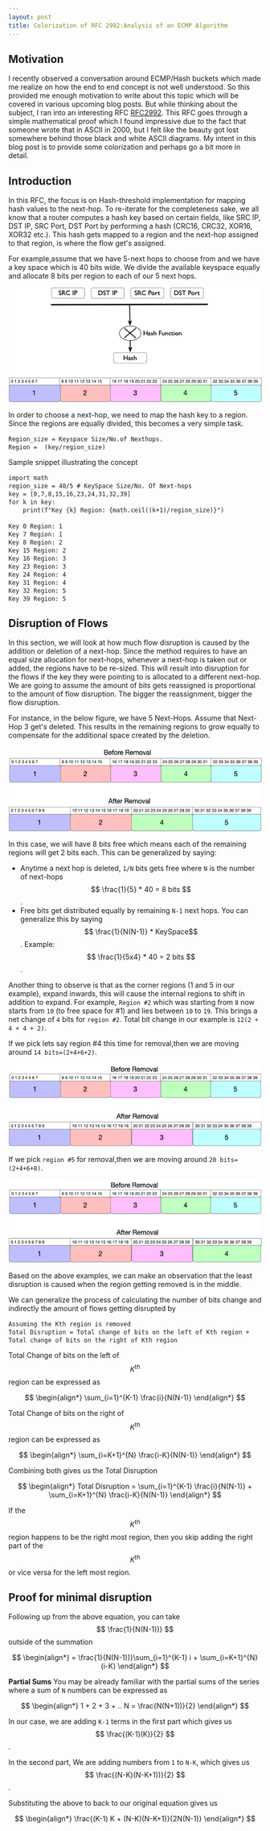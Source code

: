 ```yaml
---
layout: post
title: Colorization of RFC 2992:Analysis of an ECMP Algorithm
---
```

## Motivation
I recently observed a conversation around ECMP/Hash buckets which made me realize on how the end to end concept is not 
well understood. So this provided me enough motivation to write about this topic which will be covered in various 
upcoming blog posts. But while thinking about the subject, I ran into an interesting RFC [RFC2992](https://tools.ietf.org/html/rfc2992).
This RFC goes through a simple mathematical proof which I found impressive due to the fact that someone wrote that in 
ASCII in 2000, but I felt like the beauty got lost somewhere behind those black and white ASCII diagrams. My intent in this
blog post is to provide some colorization and perhaps go a bit more in detail.

## Introduction
In this RFC, the focus is on Hash-threshold implementation for mapping hash values to the next-hop. To re-iterate for the
completeness sake, we all know that a router computes a hash key based on certain fields, like SRC IP, DST IP, SRC Port, 
DST Port by performing a hash (CRC16, CRC32, XOR16, XOR32 etc.).  This hash gets mapped to a region and the next-hop assigned
to that region, is where the flow get's assigned.

For example,assume that we have 5-next hops to choose from and we have a key space which is 40 bits wide. We divide the 
available keyspace equally and allocate 8 bits per region to each of our 5 next hops.

![ECMP Hashing](/images/post2/ecmp_analysis_fig1.png "ECMP Hashing")

In order to choose a next-hop, we need to map the hash key to a region. Since the regions are equally divided, this becomes
a very simple task.

```
Region_size = Keyspace Size/No.of Nexthops. 
Region =  (key/region_size)
```

Sample snippet illustrating the concept

```jupyterpython
import math
region_size = 40/5 # KeySpace Size/No. Of Next-hops
key = [0,7,8,15,16,23,24,31,32,39]
for k in key:
    print(f"Key {k} Region: {math.ceil((k+1)/region_size)}")

Key 0 Region: 1
Key 7 Region: 1
Key 8 Region: 2
Key 15 Region: 2
Key 16 Region: 3
Key 23 Region: 3
Key 24 Region: 4
Key 31 Region: 4
Key 32 Region: 5
Key 39 Region: 5
```

## Disruption of Flows
In this section, we will look at how much flow disruption is caused by the addition or deletion of a next-hop. Since the
method requires to have an equal size allocation for next-hops, whenever a next-hop is taken out or added, the regions have
to be re-sized. This will result into disruption for the flows if the key they were pointing to is allocated to a different
next-hop. We are going to assume the amount of bits gets reassigned is proportional to the amount of flow disruption. The
bigger the reassignment, bigger the flow disruption.

For instance, in the below figure, we have 5 Next-Hops. Assume that Next-Hop 3 get's deleted. This results in the remaining
regions to grow equally to compensate for the additional space created by the deletion.

![Flow Disruption1](/images/post2/ecmp_analysis_fig2.png "Flow Disruption Region3")

In this case, we will have 8 bits free which means each of the remaining regions will get 2 bits each. This can be generalized by saying:

* Anytime a next hop is deleted, `1/N` bits gets free where `N` is the number of next-hops $$ \frac{1}{5} * 40 = 8 bits $$.
* Free bits get distributed equally by remaining `N-1` next hops. You can generalize this by saying $$ \frac{1}{N(N-1)} * KeySpace$$.
Example: $$ \frac{1}{5x4} * 40 = 2 bits $$.

Another thing to observe is that as the corner regions (1 and 5 in our example), expand inwards, this will cause the internal
regions to shift in addition to expand. For example, `Region #2` which was starting from `8` now starts from `10` (to free space for #1)
and lies between `10` to `19`. This brings a net change of `4` bits for `region #2`. Total bit change in our example is `12(2 + 4 + 4 + 2)`. 

If we pick lets say region #4 this time for removal,then we are moving around `14 bits=(2+4+6+2)`. 

![Flow Disruption2](/images/post2/ecmp_analysis_fig3.png "Flow Disruption Region4")

If we pick `region #5` for removal,then we are moving around `20 bits=(2+4+6+8)`.

![Flow Disruption3](/images/post2/ecmp_analysis_fig4.png "Flow Disruption Region5")

Based on the above examples, we can make an observation that the least disruption is caused when the region getting removed is in the middle.

We can generalize the process of calculating the number of bits change and indirectly the amount of flows getting disrupted by

```
Assuming the Kth region is removed
Total Disruption = Total change of bits on the left of Kth region + Total change of bits on the right of Kth region
````

Total Change of bits on the left of $$ K^{th} $$ region can be expressed as

$$
\begin{align*}
\sum_{i=1}^{K-1} \frac{i}{N(N-1)}
\end{align*}
$$

Total Change of bits on the right of $$ K^{th} $$ region can be expressed as

$$
\begin{align*}
\sum_{i=K+1}^{N} \frac{i-K}{N(N-1)}
\end{align*}
$$

Combining both gives us the Total Disruption

$$
\begin{align*}
Total Disruption = \sum_{i=1}^{K-1} \frac{i}{N(N-1)} + \sum_{i=K+1}^{N} \frac{i-K}{N(N-1)}
\end{align*}
$$

If the $$ K^{th} $$ region happens to be the right most region, then you skip adding
the right part of the $$ K^{th} $$ or vice versa for the left most region.

## Proof for minimal disruption
Following up from the above equation, you can take $$ \frac{1}{N(N-1))} $$ outside of the summation

$$
\begin{align*}
=  \frac{1}{N(N-1))}\sum_{i=1}^{K-1} i + \sum_{i=K+1}^{N} (i-K)
\end{align*}
$$

**Partial Sums**
You may be already familiar with the partial sums of the series where a sum of `N` numbers can be expressed as

$$
\begin{align*}
1 + 2 + 3 + .. N  = \frac{N(N+1))}{2}
\end{align*}
$$

In our case, we are adding `K-1` terms in the first part which gives us $$ \frac{(K-1)(K)}{2} $$. 

In the second part, We are adding numbers from `1` to `N-K`, which gives us $$ \frac{(N-K)(N-K+1))}{2} $$.

Substituting the above to back to our original equation gives us 

$$
\begin{align*}
\frac{(K-1)  K + (N-K)(N-K+1)}{2N(N-1)}
\end{align*}
$$

